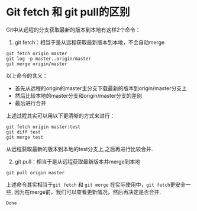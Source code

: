 # Git fetch 和 git pull的区别

Git中从远程的分支获取最新的版本到本地有这样2个命令：

1. git fetch：相当于是从远程获取最新版本到本地，不会自动merge

```shell
git fetch origin master
git log -p master..origin/master
git merge origin/master
```

以上命令的含义：

- 首先从远程的origin的master主分支下载最新的版本到origin/master分支上
- 然后比较本地的master分支和origin/master分支的差别
- 最后进行合并

上述过程其实可以用以下更清晰的方式来进行：

```shell
git fetch origin master:test
git diff test
git merge test
```

从远程获取最新的版本到本地的test分支上,之后再进行比较合并.

2. git pull：相当于是从远程获取最新版本并merge到本地

```shell
git pull origin master
```

上述命令其实相当于`git fetch` 和 `git merge`
在实际使用中，`git fetch`更安全一些, 因为在merge前，我们可以查看更新情况，然后再决定是否合并.

`Done`
